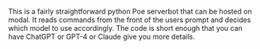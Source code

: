 This is a fairly straightforward python Poe serverbot that can be hosted on modal. It reads commands from the front of the users prompt and decides which model to use accordingly. The code is short enough that you can have ChatGPT or GPT-4 or Claude give you more details.
